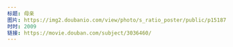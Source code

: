 ```yaml
---
标题: 母亲
图片: https://img2.doubanio.com/view/photo/s_ratio_poster/public/p1518748581.webp
时时: 2009
链接: https://movie.douban.com/subject/3036460/
---
```


